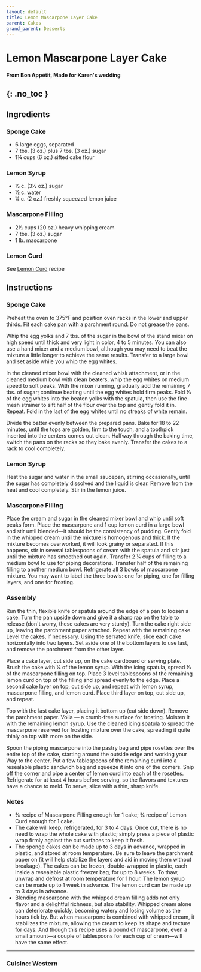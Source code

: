 ```yaml
---
layout: default
title: Lemon Mascarpone Layer Cake
parent: Cakes
grand_parent: Desserts
---
```


# Lemon Mascarpone Layer Cake
#### From Bon Appétit, Made for Karen's wedding
{: .no_toc }
---

## Ingredients
### Sponge Cake
<ul>
	<li>6 large eggs, separated</li>
	<li>7 tbs. (3 oz.) plus 7 tbs. (3 oz.) sugar</li>
	<li>1¾ cups (6 oz.) sifted cake flour</li>
</ul>

### Lemon Syrup
<ul>
	<li>½ c. (3½ oz.) sugar</li>
	<li>½ c. water</li>
	<li>¼ c. (2 oz.) freshly squeezed lemon juice</li>
</ul>

### Mascarpone Filling
<ul>
	<li>2½ cups (20 oz.) heavy whipping cream</li>
	<li>7 tbs. (3 oz.) sugar</li>
	<li>1 lb. mascarpone</li>
</ul>

### Lemon Curd
See <a href="./../../desserts/lemon_curd" target = "_blank">Lemon Curd</a> recipe


## Instructions
### Sponge Cake
Preheat the oven to 375°F and position oven racks in the lower and upper thirds. Fit each cake pan with a parchment round. Do not grease the pans. 

Whip the egg yolks and 7 tbs. of the sugar in the bowl of the stand mixer on high speed until thick and very light in color, 4 to 5 minutes. You can also use a hand mixer and a medium bowl, although you may need to beat the mixture a little longer to achieve the same results. Transfer to a large bowl and set aside while you whip the egg whites. 

In the cleaned mixer bowl with the cleaned whisk attachment, or in the cleaned medium bowl with clean beaters, whip the egg whites on medium speed to soft peaks. With the mixer running, gradually add the remaining 7 tbs. of sugar; continue beating until the egg whites hold firm peaks. Fold ⅓ of the egg whites into the beaten yolks with the spatula, then use the fine-mesh strainer to sift half of the flour over the top and gently fold it in. Repeat. Fold in the last of the egg whites until no streaks of white remain. 

Divide the batter evenly between the prepared pans. Bake for 18 to 22 minutes, until the tops are golden, firm to the touch, and a toothpick inserted into the centers comes out clean. Halfway through the baking time, switch the pans on the racks so they bake evenly. Transfer the cakes to a rack to cool completely. 

### Lemon Syrup
Heat the sugar and water in the small saucepan, stirring occasionally, until the sugar has completely dissolved and the liquid is clear. Remove from the heat and cool completely. Stir in the lemon juice. 

### Mascarpone Filling
Place the cream and sugar in the cleaned mixer bowl and whip until soft peaks form. Place the mascarpone and 1 cup lemon curd in a large bowl and stir until blended—it should be the consistency of pudding. Gently fold in the whipped cream until the mixture is homogenous and thick. lf the mixture becomes overworked, it will look grainy or separated. If this happens, stir in several tablespoons of cream with the spatula and stir just until the mixture has smoothed out again. Transfer 2 1⁄4 cups of filling to a medium bowl to use for piping decorations. Transfer half of the remaining filling to another medium bowl. Refrigerate all 3 bowls of mascarpone mixture. You may want to label the three bowls: one for piping, one for filling layers, and one for frosting. 

### Assembly
Run the thin, flexible knife or spatula around the edge of a pan to loosen a cake. Turn the pan upside down and give it a sharp rap on the table to release (don't worry, these cakes are very sturdy). Turn the cake right side up, leaving the parchment paper attached. Repeat with the remaining cake. Level the cakes, if necessary. Using the serrated knife, slice each cake horizontally into two layers. Set aside one of the bottom layers to use last, and remove the parchment from the other layer. 

Place a cake layer, cut side up, on the cake cardboard or serving plate. Brush the cake with ¼ of the lemon syrup. With the icing spatula, spread ⅓ of the mascarpone filling on top. Place 3 level tablespoons of the remaining lemon curd on top of the filling and spread evenly to the edge. Place a second cake layer on top, cut side up, and repeat with lemon syrup, mascarpone filling, and lemon curd. Place third layer on top, cut side up, and repeat. 

Top with the last cake layer, placing it bottom up (cut side down). Remove the parchment paper. Voila — a crumb-free surface for frosting. Moisten it with the remaining lemon syrup. Use the cleaned icing spatula to spread the mascarpone reserved for frosting mixture over the cake, spreading it quite thinly on top with more on the side. 

Spoon the piping mascarpone into the pastry bag and pipe rosettes over the entire top of the cake, starting around the outside edge and working your Way to the center. Put a few tablespoons of the remaining curd into a resealable plastic sandwich bag and squeeze it into one of the comers. Snip off the corner and pipe a center of lemon curd into each of the rosettes. Refrigerate for at least 4 hours before serving, so the flavors and textures have a chance to meld. To serve, slice with a thin, sharp knife. 

### Notes
<ul>
	<li>¾ recipe of Mascarpone Filling enough for 1 cake; ¾ recipe of Lemon Curd enough for 1 cake.</li>
	<li>The cake will keep, refrigerated, for 3 to 4 days. Once cut, there is no need to wrap the whole cake with plastic; simply press a piece of plastic wrap firmly against the cut surfaces to keep it fresh. </li>
	<li>The sponge cakes can be made up to 3 days in advance, wrapped in plastic, and stored at room temperature. Be sure to leave the parchment paper on (it will help stabilize the layers and aid in moving them without breakage). The cakes can be frozen, double-wrapped in plastic, each inside a resealable plastic freezer bag, for up to 8 weeks. To thaw, unwrap and defrost at room temperature for 1 hour. The lemon syrup can be made up to 1 week in advance. The lemon curd can be made up to 3 days in advance. </li>
	<li>Blending mascarpone with the whipped cream filling adds not only flavor and a delightful richness, but also stability. Whipped cream alone can deteriorate quickly, becoming watery and losing volume as the hours tick by. But when mascarpone is combined with whipped cream, it stabilizes the mixture, allowing the cream to keep its shape and texture for days. And though this recipe uses a pound of mascarpone, even a small amount—a couple of tablespoons for each cup of cream—will have the same effect.</li>
</ul>

--- 

### Cuisine: Western
